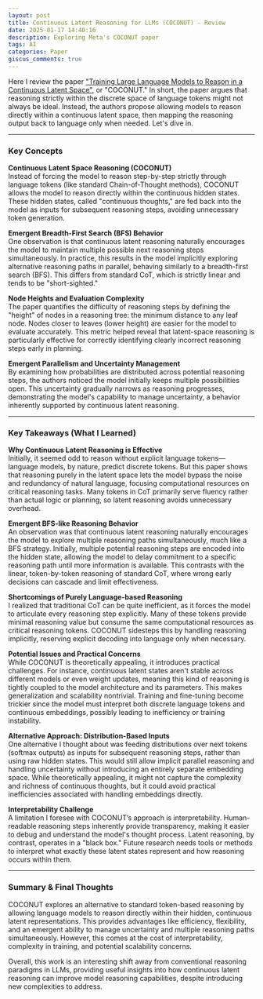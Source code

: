 ```yaml
---
layout: post
title: Continuous Latent Reasoning for LLMs (COCONUT) - Review
date: 2025-01-17 14:40:16
description: Exploring Meta's COCONUT paper
tags: AI
categories: Paper
giscus_comments: true
---
```


Here I review the paper ["Training Large Language Models to Reason in a Continuous Latent Space"](https://arxiv.org/abs/2412.06769), or "COCONUT." In short, the paper argues that reasoning strictly within the discrete space of language tokens might not always be ideal. Instead, the authors propose allowing models to reason directly within a continuous latent space, then mapping the reasoning output back to language only when needed. Let's dive in.

---

### Key Concepts

**Continuous Latent Space Reasoning (COCONUT)**  
Instead of forcing the model to reason step-by-step strictly through language tokens (like standard Chain-of-Thought methods), COCONUT allows the model to reason directly within the continuous hidden states. These hidden states, called "continuous thoughts," are fed back into the model as inputs for subsequent reasoning steps, avoiding unnecessary token generation.

**Emergent Breadth-First Search (BFS) Behavior**  
One observation is that continuous latent reasoning naturally encourages the model to maintain multiple possible next reasoning steps simultaneously. In practice, this results in the model implicitly exploring alternative reasoning paths in parallel, behaving similarly to a breadth-first search (BFS). This differs from standard CoT, which is strictly linear and tends to be "short-sighted."

**Node Heights and Evaluation Complexity**  
The paper quantifies the difficulty of reasoning steps by defining the "height" of nodes in a reasoning tree: the minimum distance to any leaf node. Nodes closer to leaves (lower height) are easier for the model to evaluate accurately. This metric helped reveal that latent-space reasoning is particularly effective for correctly identifying clearly incorrect reasoning steps early in planning.

**Emergent Parallelism and Uncertainty Management**  
By examining how probabilities are distributed across potential reasoning steps, the authors noticed the model initially keeps multiple possibilities open. This uncertainty gradually narrows as reasoning progresses, demonstrating the model's capability to manage uncertainty, a behavior inherently supported by continuous latent reasoning.

---

### Key Takeaways (What I Learned)

**Why Continuous Latent Reasoning is Effective**  
Initially, it seemed odd to reason without explicit language tokens—language models, by nature, predict discrete tokens. But this paper shows that reasoning purely in the latent space lets the model bypass the noise and redundancy of natural language, focusing computational resources on critical reasoning tasks. Many tokens in CoT primarily serve fluency rather than actual logic or planning, so latent reasoning avoids unnecessary overhead.

**Emergent BFS-like Reasoning Behavior**  
An observation was that continuous latent reasoning naturally encourages the model to explore multiple reasoning paths simultaneously, much like a BFS strategy. Initially, multiple potential reasoning steps are encoded into the hidden state, allowing the model to delay commitment to a specific reasoning path until more information is available. This contrasts with the linear, token-by-token reasoning of standard CoT, where wrong early decisions can cascade and limit effectiveness.

**Shortcomings of Purely Language-based Reasoning**  
I realized that traditional CoT can be quite inefficient, as it forces the model to articulate every reasoning step explicitly. Many of these tokens provide minimal reasoning value but consume the same computational resources as critical reasoning tokens. COCONUT sidesteps this by handling reasoning implicitly, reserving explicit decoding into language only when necessary.

**Potential Issues and Practical Concerns**  
While COCONUT is theoretically appealing, it introduces practical challenges. For instance, continuous latent states aren't stable across different models or even weight updates, meaning this kind of reasoning is tightly coupled to the model architecture and its parameters. This makes generalization and scalability nontrivial. Training and fine-tuning become trickier since the model must interpret both discrete language tokens and continuous embeddings, possibly leading to inefficiency or training instability.

**Alternative Approach: Distribution-Based Inputs**  
One alternative I thought about was feeding distributions over next tokens (softmax outputs) as inputs for subsequent reasoning steps, rather than using raw hidden states. This would still allow implicit parallel reasoning and handling uncertainty without introducing an entirely separate embedding space. While theoretically appealing, it might not capture the complexity and richness of continuous thoughts, but it could avoid practical inefficiencies associated with handling embeddings directly.

**Interpretability Challenge**  
A limitation I foresee with COCONUT’s approach is interpretability. Human-readable reasoning steps inherently provide transparency, making it easier to debug and understand the model's thought process. Latent reasoning, by contrast, operates in a "black box." Future research needs tools or methods to interpret what exactly these latent states represent and how reasoning occurs within them.

---

### Summary & Final Thoughts
COCONUT explores an alternative to standard token-based reasoning by allowing language models to reason directly within their hidden, continuous latent representations. This provides advantages like efficiency, flexibility, and an emergent ability to manage uncertainty and multiple reasoning paths simultaneously. However, this comes at the cost of interpretability, complexity in training, and potential scalability concerns.

Overall, this work is an interesting shift away from conventional reasoning paradigms in LLMs, providing useful insights into how continuous latent reasoning can improve model reasoning capabilities, despite introducing new complexities to address.
